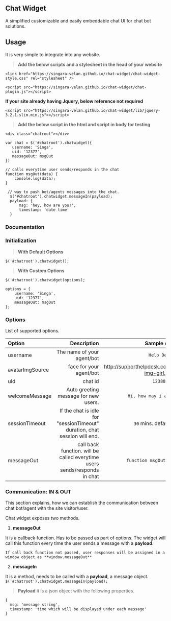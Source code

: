 
Chat Widget
-------------------
A simplified customizable and easily embeddable chat UI for chat bot solutions.

Usage
----------
It is very simple to integrate into any website.

> **Add the below scripts and a stylesheet in the head of your website**
```
<link href="https://singara-velan.github.io/chat-widget/chat-widget-style.css" rel="stylesheet" />

<script src="https://singara-velan.github.io/chat-widget/chat-plugin.js"></script>
```
**If your site already having Jquery, below reference not required**
```
<script src="https://singara-velan.github.io/chat-widget/lib/jquery-3.2.1.slim.min.js"></script>
```

> **Add the below script in the html and script in body for testing**
```
<div class="chatroot"></div>
```
```
var chat = $('#chatroot').chatwidget({
   username: 'Singa',
   uid: '12377',
   messageOut: msgOut
})

// calls everytime user sends/responds in the chat
function msgOut(data) {
	console.log(data);
}
```
```
 // way to push bot/agents messages into the chat.
  $('#chatroot').chatwidget.messageIn(payload);
  payload: {
	  msg: 'hey, how are you!',
      timestamp: 'date time'
  }
```

### Documentation

### Initialization

> **With Default Options**
```
$('#chatroot').chatwidget();
```
> **With Custom Options**
```
$('#chatroot').chatwidget(options);

options = {
	username: 'Singa',
    uid: '12377',
    messageOut: msgOut
};
```
### Options

List of supported options.

| Option | Description| Sample data|
| :------- | ----: | :---: |
| username | The name of your agent/bot |  `Help Desk`|
| avatarImgSource| face for your agent/bot |  http://supporthelpdesk.co/norton/img/banner-img-girl.png`|
| uId | chat id    | `123889` |
|welcomeMessage| Auto greeting message for new users. | `Hi, how may i assist you!` |
|sessionTimeout| If the chat is idle for "sessionTimeout" duration, chat session will end. | `30` mins. default value.
|messageOut| call back function. will be called everytime users sends/responds in chat | `function msgOut(payload){}`

### Communication: IN & OUT
This section explains, how we can establish the communication between chat bot/agent with the site visitor/user.

Chat widget exposes two methods.

 1. **messageOut** 

 It is a callback function. Has to be passed as part of options. The widget will call this function every time the user sends a message with a **payload**.

    If call back function not passed, user responses will be assigned in a window object as **window.messageOut**

 2.  **messageIn**
 
 It is a method, needs to be called with a **payload**, a message object.  
`$('#chatroot').chatwidget.messageIn(payload);`

> **Payload**
> it is a json object with the following properties. 
> 
``` 
{
  msg: 'message string',
  timestamp: 'time which will be displayed under each message'
}
 ```
